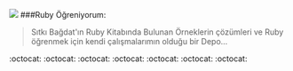 
![][1]
###Ruby Öğreniyorum:
> Sıtkı Bağdat'ın Ruby Kitabında Bulunan Örneklerin çözümleri ve Ruby öğrenmek için kendi çalışmalarımın olduğu bir Depo...

:octocat:    :octocat:    :octocat:    :octocat:    :octocat:    :octocat:    :octocat:

[1]:http://img1.wikia.nocookie.net/__cb20140603161923/p__/protagonist/images/8/8c/Ruby_Jewel.png